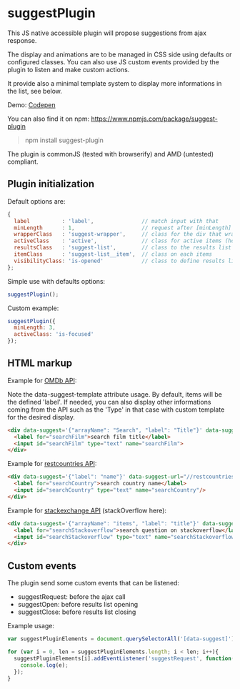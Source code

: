 # suggestPlugin

  This JS native accessible plugin will propose suggestions from ajax response.

  The display and animations are to be managed in CSS side using defaults or configured classes. You can also use JS custom events provided by the plugin to listen and make custom actions.

  It provide also a minimal template system to display more informations in the list, see below.

  Demo: [Codepen](https://codepen.io/lordfpx/pen/zqRzjX)

  You can also find it on npm: https://www.npmjs.com/package/suggest-plugin

  > npm install suggest-plugin

  The plugin is commonJS (tested with browserify) and AMD (untested) compliant.


## Plugin initialization

  Default options are:

  ```javascript
  {
    label          : 'label',               // match input with that
    minLength      : 1,                     // request after [minLength] characters
    wrapperClass   : 'suggest-wrapper',     // class for the div that wrap both input and results
    activeClass    : 'active',              // class for active items (hover+active)
    resultsClass   : 'suggest-list',        // class to the results list element
    itemClass      : 'suggest-list__item',  // class on each items
    visibilityClass: 'is-opened'            // class to define results list visibility
  };
  ```


  Simple use with defaults options:

  ```javascript
  suggestPlugin();
  ```


  Custom example:

  ```javascript
  suggestPlugin({
    minLength: 3,
    activeClass: 'is-focused'
  });
  ```


## HTML markup

  Example for [OMDb API](http://omdbapi.com/):

  Note the data-suggest-template attribute usage. By default, items will be the defined 'label'. If needed, you can also display other informations coming from the API such as the 'Type' in that case with custom template for the desired display.

  ```html
  <div data-suggest='{"arrayName": "Search", "label": "Title"}' data-suggest-template='<span class="type">+<% Type %>+</span> - +<% Title %>' data-suggest-url="//www.omdbapi.com/?s=">
    <label for="searchFilm">search film title</label>
    <input id="searchFilm" type="text" name="searchFilm">
  </div>
  ```


  Example for [restcountries API](https://restcountries.eu/):

  ```html
  <div data-suggest='{"label": "name"}' data-suggest-url="//restcountries.eu/rest/v1/name/">
    <label for="searchCountry">search country name</label>
    <input id="searchCountry" type="text" name="searchCountry"/>
  </div>
  ```


  Example for [stackexchange API](https://api.stackexchange.com/) (stackOverflow here):

  ```html
  <div data-suggest='{"arrayName": "items", "label": "title"}' data-suggest-url="//api.stackexchange.com/2.0/search?site=stackoverflow.com&amp;tagged=javascript&amp;pagesize=10&amp;intitle=">
    <label for="searchStackoverflow">search question on stackoverflow</label>
    <input id="searchStackoverflow" type="text" name="searchStackoverflow"/>
  </div>
  ```

## Custom events

The plugin send some custom events that can be listened:

- suggestRequest: before the ajax call
- suggestOpen: before results list opening
- suggestClose: before results list closing

Example usage:

  ```javascript
  var suggestPluginElements = document.querySelectorAll('[data-suggest]');

  for (var i = 0, len = suggestPluginElements.length; i < len; i++){
    suggestPluginElements[i].addEventListener('suggestRequest', function(e){
      console.log(e);
    });
  }
  ```
